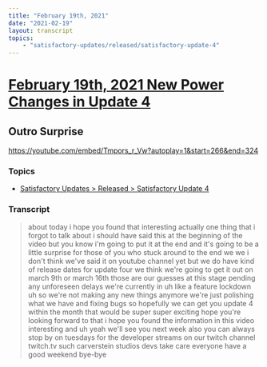 ```yaml
---
title: "February 19th, 2021"
date: "2021-02-19"
layout: transcript
topics: 
    - "satisfactory-updates/released/satisfactory-update-4"
---
```

# [February 19th, 2021 New Power Changes in Update 4](../2021-02-19.md)
## Outro Surprise
https://youtube.com/embed/Tmpors_r_Vw?autoplay=1&start=266&end=324
### Topics
* [Satisfactory Updates > Released > Satisfactory Update 4](../topics/satisfactory-updates/released/satisfactory-update-4.md)

### Transcript

> about today i hope you found that
> interesting actually one thing that i
> forgot to talk about
> i should have said this at the beginning
> of the video but you know i'm going to
> put it at the end
> and it's going to be a little surprise
> for those of you who stuck around to the
> end we
> we i don't think we've said it on
> youtube channel yet but we do have kind
> of release dates
> for update four we think we're going to
> get it out on march 9th or march 16th
> those are our guesses at this stage
> pending any unforeseen delays
> we're currently in uh like a feature
> lockdown uh so we're not making any new
> things anymore we're just polishing what
> we have and fixing bugs
> so hopefully we can get you update 4
> within the month that would be super
> super exciting
> hope you're looking forward to that i
> hope you found the information in this
> video interesting
> and uh yeah we'll see you next week also
> you can always stop by on tuesdays for
> the developer streams
> on our twitch channel twitch.tv such
> carverstein studios devs
> take care everyone have a good weekend
> bye-bye
